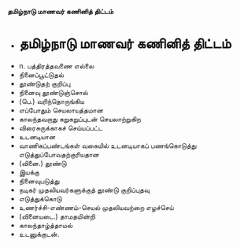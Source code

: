 **தமிழ்நாடு மாணவர் கணினித் திட்டம்**
- # தமிழ்நாடு மாணவர் கணினித் திட்டம்
- n. பத்திரத்தவணை எல்லை
- நினைப்பூட்டுதல்
- தூண்டுதற் குறிப்பு
- நினைவு தூண்டுஞ்சொல்
- (பெ.) வரிந்தொருங்கிய
- எப்போதும் செயலாயத்தமான
- காலந்தவறாது சுறுசுறுப்புடன் செயலாற்றுகிற
- விரைசுருக்காகச் செய்யப்பட்ட
- உடனடியான
- வாணிகப்பண்டங்கள் வகையில் உடனடியாகப் பணங்கொடுத்து எடுத்துப்போவதற்குரியதான
-  (வினை.) தூண்டு
- இயக்கு
- நினைவுபடுத்து
- நடிகர் முதலியவர்களுக்குத் தூண்டு குறிப்புதவு
- எடுத்துக்கொடு
- உணர்ச்சி-எண்ணம்-செயல் முதலியவற்றை எழச்செய்
- (வினையடை.) தாமதமின்றி
- காலந்தாழ்த்தாமல்
- உடனுக்குடன்.

